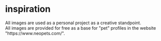 # inspiration
<p>All images are used as a personal project as a creative standpoint. <br> All images are provided for free as a base for "pet" profiles in the website "https://www.neopets.com/".</p>
